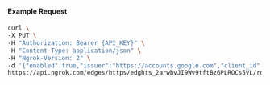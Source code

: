 <!-- Code generated for API Clients. DO NOT EDIT. -->

#### Example Request

```bash
curl \
-X PUT \
-H "Authorization: Bearer {API_KEY}" \
-H "Content-Type: application/json" \
-H "Ngrok-Version: 2" \
-d '{"enabled":true,"issuer":"https://accounts.google.com","client_id":"some-client-id","client_secret":"some-client-secret","scopes":["profile"]}' \
https://api.ngrok.com/edges/https/edghts_2arwbvJI9Wv9tftBz6PLROCs5VL/routes/edghtsrt_2arwbxdq6KgrRJcAU28IzpsGD57/oidc
```
